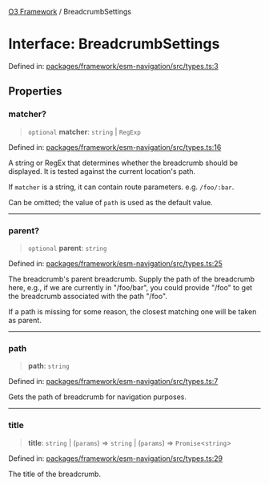 [O3 Framework](../API.md) / BreadcrumbSettings

# Interface: BreadcrumbSettings

Defined in: [packages/framework/esm-navigation/src/types.ts:3](https://github.com/openmrs/openmrs-esm-core/blob/main/packages/framework/esm-navigation/src/types.ts#L3)

## Properties

### matcher?

> `optional` **matcher**: `string` \| `RegExp`

Defined in: [packages/framework/esm-navigation/src/types.ts:16](https://github.com/openmrs/openmrs-esm-core/blob/main/packages/framework/esm-navigation/src/types.ts#L16)

A string or RegEx that determines whether the breadcrumb should be displayed.
It is tested against the current location's path.

If `matcher` is a string, it can contain route parameters. e.g. `/foo/:bar`.

Can be omitted; the value of `path` is used as the default value.

***

### parent?

> `optional` **parent**: `string`

Defined in: [packages/framework/esm-navigation/src/types.ts:25](https://github.com/openmrs/openmrs-esm-core/blob/main/packages/framework/esm-navigation/src/types.ts#L25)

The breadcrumb's parent breadcrumb. Supply the path of the breadcrumb here, e.g.,
if we are currently in "/foo/bar", you could provide "/foo" to get the breadcrumb
associated with the path "/foo".

If a path is missing for some reason, the closest matching one will be taken as
parent.

***

### path

> **path**: `string`

Defined in: [packages/framework/esm-navigation/src/types.ts:7](https://github.com/openmrs/openmrs-esm-core/blob/main/packages/framework/esm-navigation/src/types.ts#L7)

Gets the path of breadcrumb for navigation purposes.

***

### title

> **title**: `string` \| (`params`) => `string` \| (`params`) => `Promise`\<`string`\>

Defined in: [packages/framework/esm-navigation/src/types.ts:29](https://github.com/openmrs/openmrs-esm-core/blob/main/packages/framework/esm-navigation/src/types.ts#L29)

The title of the breadcrumb.
